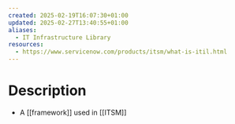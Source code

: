 ```yaml
---
created: 2025-02-19T16:07:30+01:00
updated: 2025-02-27T13:40:55+01:00
aliases:
  - IT Infrastructure Library
resources:
  - https://www.servicenow.com/products/itsm/what-is-itil.html
---
```

# Description
- A [[framework]] used in [[ITSM]]
